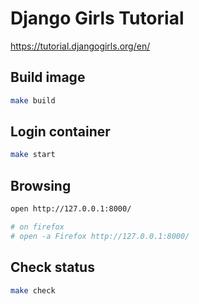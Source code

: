 # Django Girls Tutorial

https://tutorial.djangogirls.org/en/

## Build image
```bash
make build
```

## Login container
```bash
make start
```

## Browsing
```bash
open http://127.0.0.1:8000/

# on firefox
# open -a Firefox http://127.0.0.1:8000/
```

## Check status
```bash
make check
```
